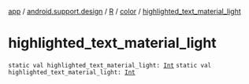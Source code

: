 [app](../../../index.md) / [android.support.design](../../index.md) / [R](../index.md) / [color](index.md) / [highlighted_text_material_light](.)

# highlighted_text_material_light

`static val highlighted_text_material_light: `[`Int`](https://kotlinlang.org/api/latest/jvm/stdlib/kotlin/-int/index.html)
`static val highlighted_text_material_light: `[`Int`](https://kotlinlang.org/api/latest/jvm/stdlib/kotlin/-int/index.html)